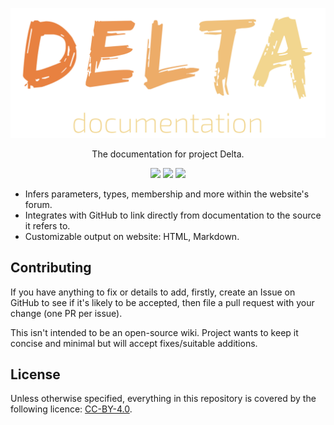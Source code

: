 <p align="center">
  <img src="./.github/icon/icon.png" width="650" />
</p>

<p align="center">
  The documentation for project Delta.
</p>

<div></div>

<div align="center">
    <p style="min-width: max-content;">
      <img src="https://img.shields.io/github/stars/Avandelta/Documentation?style=social">
      <img src="https://img.shields.io/github/forks/Avandelta/Documentation?style=social">
      <img src="https://img.shields.io/github/watchers/Avandelta/Documentation?style=social">
    </p>
</div>

- Infers parameters, types, membership and more within the website's forum.
- Integrates with GitHub to link directly from documentation to the source it refers to.
- Customizable output on website: HTML, Markdown.

## Contributing

If you have anything to fix or details to add, firstly, create an Issue on GitHub to see if it's likely to be accepted, then file a pull request with your change (one PR per issue).

This isn't intended to be an open-source wiki. Project wants to keep it concise and minimal but will accept fixes/suitable additions.

## License

Unless otherwise specified, everything in this repository is covered by the following licence: [CC-BY-4.0](https://spdx.org/licenses/CC-BY-4.0.html).